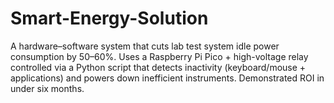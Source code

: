 # Smart-Energy-Solution
A hardware–software system that cuts lab test system idle power consumption by 50–60%. Uses a Raspberry Pi Pico + high-voltage relay controlled via a Python script that detects inactivity (keyboard/mouse + applications) and powers down inefficient instruments. Demonstrated ROI in under six months.
